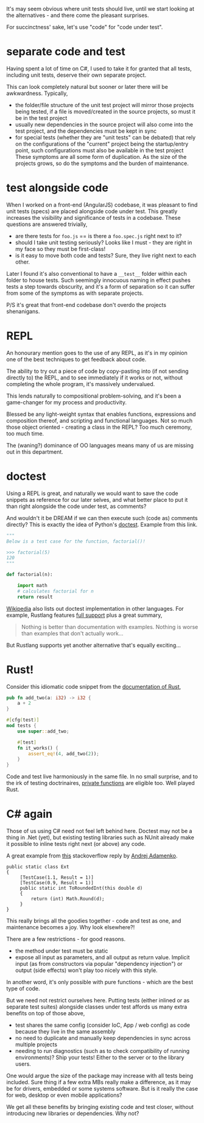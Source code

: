 It's may seem obvious where unit tests should live, until we start looking at the alternatives - and there come the pleasant surprises.

For succinctness' sake, let's use "code" for "code under test".

# separate code and test

Having spent a lot of time on C#, I used to take it for granted that all tests, including unit tests, deserve their own separate project.

This can look completely natural but sooner or later there will be awkwardness. Typically, 
- the folder/file structure of the unit test project will mirror those projects being tested, if a file is moved/created in the source projects, so must it be in the test project
- usually new dependencies in the source project will also come into the test project, and the dependencies must be kept in sync
- for special tests (whether they are "unit tests" can be debated) that rely on the configurations of the "current" project being the startup/entry point, such configurations must also be available in the test project
These symptoms are all some form of duplication. As the size of the projects grows, so do the symptoms and the burden of maintenance. 

# test alongside code 
When I worked on a front-end (AngularJS) codebase, it was pleasant to find unit tests (specs) are placed alongside code under test. This greatly increases the visibility and significance of tests in a codebase. These questions are answered trivially,
- are there tests for `foo.js` == is there a `foo.spec.js` right next to it?
- should I take unit testing seriously? Looks like I must - they are right in my face so they must be first-class!
- is it easy to move both code and tests? Sure, they live right next to each other.

Later I found it's also conventional to have a `__test__` folder within each folder to house tests. Such seemingly innocuous naming in effect pushes tests a step towards obscurity, and it's a form of separation so it can suffer from some of the symptoms as with separate projects.

P/S it's great that front-end codebase don't overdo the projects shenanigans. 

# REPL
An honourary mention goes to the use of any REPL, as it's in my opinion one of the best techniques to get feedback about code. 

The ability to try out a piece of code by copy-pasting into (if not sending directly to) the REPL, and to see immediately if it works or not, without completing the whole program, it's massively undervalued.

This lends naturally to compositional problem-solving, and it's been a game-changer for my process and productivity.

Blessed be any light-weight syntax that enables functions, expressions and composition thereof, and scripting and functional languages. Not so much those object oriented - creating a class in the REPL? Too much ceremony, too much time.

The (waning?) dominance of OO languages means many of us are missing out in this department.

# doctest

Using a REPL is great, and naturally we would want to save the code snippets as reference for our later selves, and what better place to put it than right alongside the code under test, as comments?

And wouldn't it be DREAM if we can then execute such (code as) comments directly? This is exactly the idea of Python's [doctest](https://docs.python.org/3/library/doctest.html). Example from this link.

```python
"""
Below is a test case for the function, factorial()!

>>> factorial(5)
120
"""

def factorial(n):

    import math
    # calculates factorial for n
    return result
```

[Wikipedia](https://en.wikipedia.org/wiki/Doctest#Literate_programming_and_doctests) also lists out doctest implementation in other languages. For example, Rustlang features [full support](https://doc.rust-lang.org/1.7.0/book/testing.html#documentation-tests) plus a great summary,

> Nothing is better than documentation with examples. Nothing is worse than examples that don't actually work...

But Rustlang supports yet another alternative that's equally exciting...

# Rust!

Consider this idiomatic code snippet from the [documentation of Rust](https://doc.rust-lang.org/1.7.0/book/testing.html#the-tests-module),

```rust
pub fn add_two(a: i32) -> i32 {
    a + 2
}

#[cfg(test)]
mod tests {
    use super::add_two;

    #[test]
    fn it_works() {
        assert_eq!(4, add_two(2));
    }
}
```

Code and test live harmoniously in the same file. In no small surprise, and to the irk of testing doctrinaires, [private functions](https://doc.rust-lang.org/rust-by-example/testing/unit_testing.html) are eligible too. Well played Rust.

# C# again

Those of us using C# need not feel left behind here. Doctest may not be a thing in .Net (yet), but existing testing libraries such as NUnit already make it possible to inline tests right next (or above) any code.

A great example from [this](https://stackoverflow.com/a/25076422/4687081) stackoverflow reply by [Andrej Adamenko](https://stackoverflow.com/users/3421814/andrej-adamenko).

```CSharp
public static class Ext
{
     [TestCase(1.1, Result = 1)]
     [TestCase(0.9, Result = 1)]
     public static int ToRoundedInt(this double d)
     {
         return (int) Math.Round(d);
     }
}
```

This really brings all the goodies together - code and test as one, and maintenance becomes a joy. Why look elsewhere?!

There are a few restrictions - for good reasons.

- the method under test must be static
- expose all input as parameters, and all output as return value. Implicit input (as from constructors via popular "dependency injection") or output (side effects) won't play too nicely with this style. 

In another word, it's only possible with pure functions - which are the best type of code.

But we need not restrict ourselves here. Putting tests (either inlined or as separate test suites) alongside classes under test affords us many extra benefits on top of those above,

- test shares the same config (consider IoC, App / web config) as code because they live in the same assembly
- no need to duplicate and manually keep dependencies in sync across multiple projects 
- needing to run diagnostics (such as to check compatibility of running environments)? Ship your tests! Either to the server or to the library users. 

One would argue the size of the package may increase with all tests being included. Sure thing if a few extra MBs really make a difference, as it may be for drivers, embedded or some systems software. But is it really the case for web, desktop or even mobile applications?

We get all these benefits by bringing existing code and test closer, without introducing new libraries or dependencies. Why not?